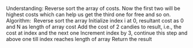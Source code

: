 Understanding:
Reverse sort the array of costs. Now the first two will be highest costs which can help us get the third one for free and so on.
​
Algorithm:
​
Reverse sort the array
Initialize index i at 0, resultant cost as 0 and N as length of array cost
Add the cost of 2 candies to result, i.e., the cost at index and the next one
Increment index by 3, continue this step and above one till index reaches length of array
Return the result
​